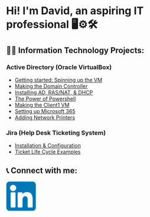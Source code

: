 <!--

![Image of Linux Penguin][1]

[1]: https://raw.githubusercontent.com/Oatmello/Markdowns/main/images/linux.png

-->

# Hi! I'm David, an aspiring IT professional 🖥⚙🛠

## 👨‍💻 Information Technology Projects:

### Active Directory (Oracle VirtualBox)
- [Getting started: Spinning up the VM]()
- [Making the Domain Controller]()
- [Installing AD, RAS/NAT, & DHCP]()
- [The Power of Powershell]()
- [Making the Client1 VM]()
- [Setting up Microsoft 365]()
- [Adding Network Printers]()
<!-- Making the Client2 VM()-->

### Jira (Help Desk Ticketing System)
- [Installation & Configuration]()
- [Ticket Life Cycle Examples]()
<!--
### osTicket (Open Source Help Desk Ticketing System)
- [Installation and Configuration]()
- [Setup for Success]()
- [Ticket Life Cycle Examples]()

### Low Cost All Inclusive Hacking Lab - Only ~$0.50 a day!
- [How is this possible?]()
- [What do you need?]()
- [Building your lab part 1]()
- [Building your lab part 2]()
- [Launching vulnerable virtual machine]()
- [Logging into your Kali Box]()
- [Possibilities are endless!]()

### Arch Linux Install - Made Easy
- [Arch Linux Install - How to Guide](https://github.com/Oatmello/archinstall-How-To-Guide)
-->
## 📞 Connect with me:
[![Image of LinkedIn][2]][3]

[2]: https://raw.githubusercontent.com/Oatmello/Markdowns/main/images/linked%20in%20logo.png

[3]: https://www.linkedin.com/in/david-g-169207157/

<!--
**Oatmello/Oatmello** is a ✨ _special_ ✨ repository because its `README.md` (this file) appears on your GitHub profile.

Here are some ideas to get you started:

- 🔭 I’m currently working on ...
- 🌱 I’m currently learning ...
- 👯 I’m looking to collaborate on ...
- 🤔 I’m looking for help with ...
- 💬 Ask me about ...
- 📫 How to reach me: ...
- 😄 Pronouns: ...
- ⚡ Fun fact: ...
-->
